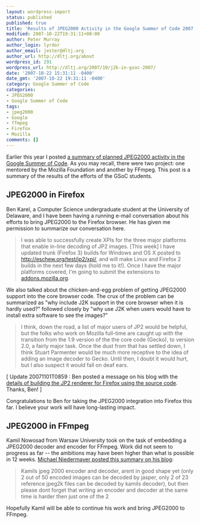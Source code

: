 ```yaml
---
layout: wordpress-import
status: published
published: true
title: 'Results of JPEG2000 Activity in the Google Summer of Code 2007'
modified: 2007-10-22T19:31:11+00:00
author: Peter Murray
author_login: lyrdor
author_email: jester@dltj.org
author_url: http://dltj.org/about
wordpress_id: 291
wordpress_url: http://dltj.org/2007/10/j2k-in-gsoc-2007/
date: '2007-10-22 15:31:11 -0400'
date_gmt: '2007-10-22 19:31:11 -0400'
category: Google Summer of Code
categories:
- JPEG2000
- Google Summer of Code
tags:
- jpeg2000
- Google
- ffmpeg
- Firefox
- Mozilla
comments: []
---
```

<p>Earlier this year I posted <a href="/article/j2k-in-gsoc/">a summary of planned JPEG2000 activity in the Google Summer of Code</a>.  As you may recall, there were two project:  one mentored by the Mozilla Foundation and another by FFmpeg.  This post is a summary of the results of the efforts of the GSoC students.</p>
<h2>JPEG2000 in Firefox</h2>
<p>Ben Karel, a Computer Science undergraduate student at the University of Delaware, and I have been having a running e-mail conversation about his efforts to bring JPEG2000 to the Firefox browser.  He has given me permission to summarize our conversation here.</p>
<blockquote><p>I was able to successfully create XPIs for the three major platforms that enable in-line decoding of JP2 images.  [This week] I have updated trunk (Firefox 3) builds for Windows and OS X posted to <a href="http://eschew.org/test/jp2/xpi/" title="Index of /test/jp2/xpi">http://eschew.org/test/jp2/xpi/</a>, and will make Linux and Firefox 2 builds in the next few days (hold me to it!). Once I have the major platforms covered, I'm going to submit the extensions to <a href="http://addons.mozilla.org/" title="Extensions and Themes for Firefox and Thunderbird">addons.mozilla.org</a>.</p></blockquote>
<p>We also talked about the chicken-and-egg problem of getting JPEG2000 support into the core browser code.  The crux of the problem can be summarized as "why include J2K support in the core browser when it is hardly used?" followed closely by "why use J2K when users would have to install extra software to see the images?"</p>
<blockquote><p>I think, down the road, a list of major users of JP2 would be helpful, but the folks who work on Mozilla full-time are caught up with the transition from the 1.9 version of the the core code (Gecko), to version 2.0, a fairly major task. Once the dust from that has settled down, I think Stuart Parmenter would be much more receptive to the idea of adding an image decoder to Gecko. Until then, I doubt it would hurt, but I also suspect it would fall on deaf ears.</p></blockquote>
<p>[ Update 20071101T0859 : Ben posted a message on his blog with the<a href="http://eschew.org/blog/2007/i-could-have-sworn-i-already-posted-this" title="eschew / I could have sworn I already posted this&amp;#8230;"> details of building the JP2 renderer for Firefox using the source code</a>.  Thanks, Ben! ]</p>
<p>Congratulations to Ben for taking the JPEG2000 integration into Firefox this far.  I believe your work will have long-lasting impact.</p>
<h2>JPEG2000 in FFmpeg</h2>
<p>Kamil Nowosad from Warsaw University took on the task of embedding a JPEG2000 decoder and encoder for FFmpeg.  Work did not seem to progress as far -- the ambitions may have been higher than what is possible in 12 weeks.  <a href="http://guru.multimedia.cx/googles-summer-of-code-2007/" title="&#038;039;Googles summer of code 2007&#038;039; in Lair Of The Multimedia Guru">Michael Niedermayer posted this summary on his blog</a>:</p>
<blockquote><p>Kamils jpeg 2000 encoder and decoder, arent in good shape yet (only 2 out of 50 encoded images can be decoded by jasper, only 2 of 23 reference jpeg2k files can be decoded by kamils decoder), but then please dont forget that writing an encoder and decoder at the same time is harder then just one of the 2</p></blockquote>
<p>Hopefully Kamil will be able to continue his work and bring JPEG2000 to FFmpeg.</p>
